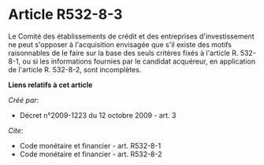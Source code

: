 # Article R532-8-3

Le Comité des établissements de crédit et des entreprises d'investissement ne peut s'opposer à l'acquisition envisagée que
s'il existe des motifs raisonnables de le faire sur la base des seuls critères fixés à l'article R. 532-8-1, ou si les
informations fournies par le candidat acquéreur, en application de l'article R. 532-8-2, sont incomplètes.

**Liens relatifs à cet article**

_Créé par_:

  - Décret n°2009-1223 du 12 octobre 2009 - art. 3

_Cite_:

  - Code monétaire et financier - art. R532-8-1
  - Code monétaire et financier - art. R532-8-2
